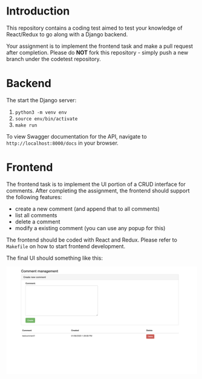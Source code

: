 # Introduction

This repository contains a coding test aimed to test your knowledge of React/Redux to go along with a Django backend.

Your assignment is to implement the frontend task and make a pull request after completion. Please do **NOT** fork this repository - simply push a new branch under the codetest repository.

# Backend

The start the Django server:
1. `python3 -m venv env`
2. `source env/bin/activate`
3. `make run`

To view Swagger documentation for the API, navigate to `http://localhost:8000/docs` in your browser.

# Frontend

The frontend task is to implement the UI portion of a CRUD interface for comments.  After completing the assignment, the frontend should support the following features:

* create a new comment (and append that to all comments)
* list all comments
* delete a comment
* modify a existing comment (you can use any popup for this)

The frontend should be coded with React and Redux. Please refer to `Makefile` on how to start frontend development.

The final UI should something like this:

![ui.png](ui.png)
